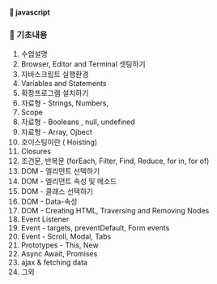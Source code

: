 #### :peach: javascript

 


### 📖 기초내용
1. 수업설명
2. Browser, Editor and Terminal 셋팅하기   
3. 자바스크립트 실행환경   
4. Variables and Statements    
5. 확장프로그램 설치하기    
6. 자료형 - Strings, Numbers,
7. Scope
8. 자료형 - Booleans , null, undefined
9. 자료형 - Array, Ojbect
10. 호이스팅이란 ( Hoisting)
11. Closures
12. 조건문, 반복문 (forEach, Filter, Find, Reduce, for in, for of)
13. DOM - 엘리먼트 선택하기
14. DOM - 엘리먼트 속성 및 메소드
15. DOM - 클래스 선택하기
16. DOM - Data-속성
17. DOM - Creating HTML, Traversing and Removing Nodes
18. Event Listener
19. Event - targets, preventDefault, Form events
20. Event - Scroll, Modal, Tabs
21. Prototypes - This, New
22. Async Await, Promises
23. ajax & fetching data
24. 그외

